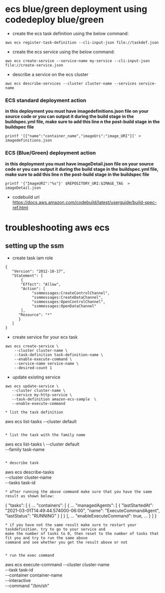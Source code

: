 # ecs blue/green deployment using codedeploy blue/green



* create the ecs task definition using the below command:
```
aws ecs register-task-definition --cli-input-json file://taskdef.json
```

* create the ecs service using the below command:

```
aws ecs create-service --service-name my-service --cli-input-json file://create-service.json
```

* describe a service on the ecs cluster

```
aws ecs describe-services --cluster cluster-name --services service-name
```


### ECS standard deployment action

**in this deployment you must have imagedefinitions.json file on your source code or you can 
output it during the build stage in the buildspec.yml file, make sure to add this line n the post-build stage in the buildspec file**

```
printf '[{"name":"container_name","imageUri":"image_URI"}]' > imagedefinitions.json
```

### ECS (Blue/Green) deployment action

**in this deployment you must have imageDetail.json file on your source code or you can 
output it during the build stage in the buildspec.yml file, make sure to add this line n the post-build stage in the buildspec file**
```
printf '{"ImageURI":"%s"}' $REPOSITORY_URI:$IMAGE_TAG  > imageDetail.json
```
* codebuild url
https://docs.aws.amazon.com/codebuild/latest/userguide/build-spec-ref.html


# troubleshooting aws ecs

## setting up the ssm

* create task iam role

```
{
   "Version": "2012-10-17",
   "Statement": [
       {
       "Effect": "Allow",
       "Action": [
            "ssmmessages:CreateControlChannel",
            "ssmmessages:CreateDataChannel",
            "ssmmessages:OpenControlChannel",
            "ssmmessages:OpenDataChannel"
       ],
      "Resource": "*"
      }
   ]
}
```

* create service for your ecs task

```
aws ecs create-service \
    --cluster cluster-name \
    --task-definition task-definition-name \
    --enable-execute-command \
    --service-name service-name \
    --desired-count 1

```

* update existing service 

```
aws ecs update-service \
   --cluster cluster-name \
   --service my-http-service \
   --task-definition amazon-ecs-sample  \
   --enable-execute-command 

* list the task definition 

```
aws ecs list-tasks --cluster default
```

* list the task with the family name

```
aws ecs list-tasks \ 
 --cluster default \
 --family task-name
```

* describe task

```
aws ecs describe-tasks \
    --cluster cluster-name \
    --tasks task-id

```
* after running the above command make sure that you have the same result as shown below:

```
{
    "tasks": [
        {
            ...
            "containers": [
                {
                    ...
                    "managedAgents": [
                        {
                            "lastStartedAt": "2021-03-01T14:49:44.574000-06:00",
                            "name": "ExecuteCommandAgent",
                            "lastStatus": "RUNNING"
                        }
                    ]
                }
            ],
            ...
            "enableExecuteCommand": true,
            ...
        }
    ]
}

```
* if you have not the same result make sure to restart your taskdefinition. try to go to your service and 
make the number of tasks to 0, then reset to the number of tasks that fit you and try to run the same above 
command and see whether you get the result above or not


* run the exec command

```
aws ecs execute-command --cluster cluster-name \
    --task task-id \
    --container container-name \
    --interactive \
    --command "/bin/sh"

```
